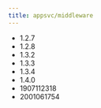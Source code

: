 ```yaml
---
title: appsvc/middleware
---
```

- 1.2.7
- 1.2.8
- 1.3.2
- 1.3.3
- 1.3.4
- 1.4.0
- 1907112318
- 2001061754
